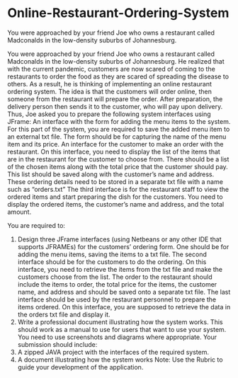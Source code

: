 # Online-Restaurant-Ordering-System
You were approached by your friend Joe who owns a restaurant called Madconalds in  the low-density suburbs of Johannesburg.

You were approached by your friend Joe who owns a restaurant called Madconalds in 
the low-density suburbs of Johannesburg. He realized that with the current pandemic, 
customers are now scared of coming to the restaurants to order the food as they are 
scared of spreading the disease to others. As a result, he is thinking of implementing 
an online restaurant ordering system. The idea is that the customers will order online, 
then someone from the restaurant will prepare the order. After preparation, the delivery 
person then sends it to the customer, who will pay upon delivery. Thus, Joe asked you 
to prepare the following system interfaces using JFrame:
An interface with the form for adding the menu items to the system. For this part of the 
system, you are required to save the added menu item to an external txt file. The form 
should be for capturing the name of the menu item and its price. 
An interface for the customer to make an order with the restaurant. On this interface, 
you need to display the list of the items that are in the restaurant for the customer to 
choose from. There should be a list of the chosen items along with the total price that 
the customer should pay. This list should be saved along with the customer’s name 
and address. These ordering details need to be stored in a separate txt file with a 
name such as “orders.txt”
The third interface is for the restaurant staff to view the ordered items and start 
preparing the dish for the customers. You need to display the ordered items, the 
customer’s name and address, and the total amount.


You are required to:
1. Design three JFrame interfaces (using Netbeans or any other IDE that supports 
JFRAMEs) for the customers’ ordering form. One should be for adding the menu 
items, saving the items to a txt file. The second interface should be for the 
customers to do the ordering. On this interface, you need to retrieve the items from 
the txt file and make the customers choose from the list. The order to the restaurant 
should include the items to order, the total price for the items, the customer name,
and address and should be saved onto a separate txt file. The last interface should 
be used by the restaurant personnel to prepare the items ordered. On this 
interface, you are supposed to retrieve the data in the orders txt file and display it.
2. Write a professional document illustrating how the system works. This should work 
as a manual to use for users that want to use your system. You need to use 
screenshots and diagrams where appropriate.
Your submission should include: 
1. A zipped JAVA project with the interfaces of the required system. 
2. A document illustrating how the system works
Note: Use the Rubric to guide your development of the application.
